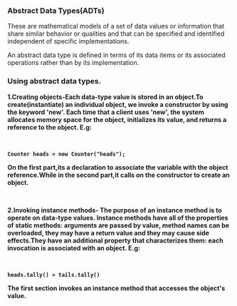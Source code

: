 <strong><h3>Abstract Data Types(ADTs)</h3></strong>
<p>These are mathematical models of a set of data values or information that share similar behavior or qualities and that can be specified and identified independent of specific implementations.</p>
<p>An abstract data type is defined in terms of its data items or its associated operations rather than by its implementation.</p>
<h3><strong>Using abstract data types.<strong></h3>
<p><strong>1.Creating objects</strong>-Each data-type value is stored in an object.To create(instantiate) an individual object, we invoke a constructor by using the keyword <strong>'new'</strong>. Each time that a client uses 'new', the system allocates memory space for the object, initializes its value, and returns a reference to the object. E.g:</p><br>
	
	Counter heads = new Counter("heads");

<p>On the first part,its a declaration to associate the variable with the object reference.While in the second part,it calls on the constructor to create an object.</p><br>
<p><strong>2.Invoking instance methods</strong>- The purpose of an instance method is to operate on data-type values. Instance methods have all of the properties of static methods: arguments are passed by value, method names can be overloaded, they may have a return value and they may cause side effects.They have an additional property that characterizes them: each invocation is associated with an object. E.g:</p><br>
	
	heads.tally() = tails.tally()
<p>The first section invokes an instance method that accesses the object's value.</p>




